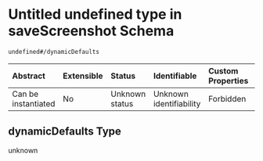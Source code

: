 # Untitled undefined type in saveScreenshot Schema

```txt
undefined#/dynamicDefaults
```



| Abstract            | Extensible | Status         | Identifiable            | Custom Properties | Additional Properties | Access Restrictions | Defined In                                                                               |
| :------------------ | :--------- | :------------- | :---------------------- | :---------------- | :-------------------- | :------------------ | :--------------------------------------------------------------------------------------- |
| Can be instantiated | No         | Unknown status | Unknown identifiability | Forbidden         | Allowed               | none                | [saveScreenshot\_v2.schema.json\*](saveScreenshot_v2.schema.json "open original schema") |

## dynamicDefaults Type

unknown
